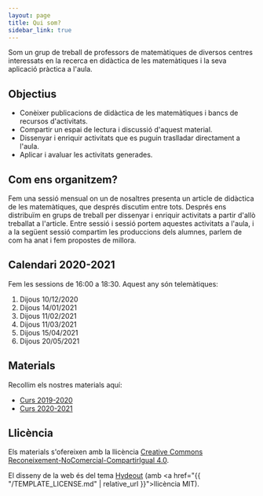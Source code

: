 ```yaml
---
layout: page
title: Qui som?
sidebar_link: true
---
```


<p class="message">
  Som un grup de treball de professors de matemàtiques de diversos centres interessats en la recerca en didàctica de les matemàtiques i la seva aplicació pràctica a l'aula.
</p>

## Objectius

- Conèixer publicacions de didàctica de les matemàtiques i bancs de recursos d'activitats.
- Compartir un espai de lectura i discussió d'aquest material.
- Dissenyar i enriquir activitats que es puguin traslladar directament a l'aula.
- Aplicar i avaluar les activitats generades.

## Com ens organitzem?

Fem una sessió mensual on un de nosaltres presenta un article de didàctica de les matemàtiques, que després discutim entre tots. Després ens distribuïm en grups de treball per dissenyar i enriquir activitats a partir d'allò treballat a l'article. Entre sessió i sessió portem aquestes activitats a l'aula, i a la següent sessió compartim les produccions dels alumnes, parlem de com ha anat i fem propostes de millora.

## Calendari 2020-2021

Fem les sessions de 16:00 a 18:30. Aquest any són telemàtiques:

1. Dijous 10/12/2020
2. Dijous 14/01/2021
3. Dijous 11/02/2021
4. Dijous 11/03/2021
5. Dijous 15/04/2021
6. Dijous 20/05/2021

## Materials

Recollim els nostres materials aquí:

- [Curs 2019-2020](https://drive.google.com/drive/folders/1cruqqMdzPqGUwFW1vBXxcRwPSkSsmHpm?usp=sharing)
- [Curs 2020-2021](https://drive.google.com/drive/folders/1q3T3fL1BSv5I4Jn0p__Ko6lCS3pvt54W?usp=sharing)

## Llicència

Els materials s'ofereixen amb la llicència [Creative Commons Reconeixement-NoComercial-CompartirIgual 4.0](https://creativecommons.org/licenses/by-nc-sa/4.0/deed.ca).

El disseny de la web és del tema [Hydeout](https://github.com/fongandrew/hydeout) (amb <a href="{{ "/TEMPLATE_LICENSE.md" | relative_url }}">llicència MIT</a>).
